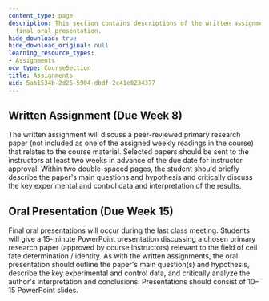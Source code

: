 ```yaml
---
content_type: page
description: This section contains descriptions of the written assignment and the
  final oral presentation.
hide_download: true
hide_download_original: null
learning_resource_types:
- Assignments
ocw_type: CourseSection
title: Assignments
uid: 5ab1534b-2d25-5904-dbdf-2c41e0234377
---
```


Written Assignment (Due Week 8)
-------------------------------

The written assignment will discuss a peer-reviewed primary research paper (not included as one of the assigned weekly readings in the course) that relates to the course material. Selected papers should be sent to the instructors at least two weeks in advance of the due date for instructor approval. Within two double-spaced pages, the student should briefly describe the paper's main questions and hypothesis and critically discuss the key experimental and control data and interpretation of the results.

Oral Presentation (Due Week 15)
-------------------------------

Final oral presentations will occur during the last class meeting. Students will give a 15-minute PowerPoint presentation discussing a chosen primary research paper (approved by course instructors) relevant to the field of cell fate determination / identity. As with the written assignments, the oral presentation should outline the paper's main question(s) and hypothesis, describe the key experimental and control data, and critically analyze the author's interpretation and conclusions. Presentations should consist of 10–15 PowerPoint slides.